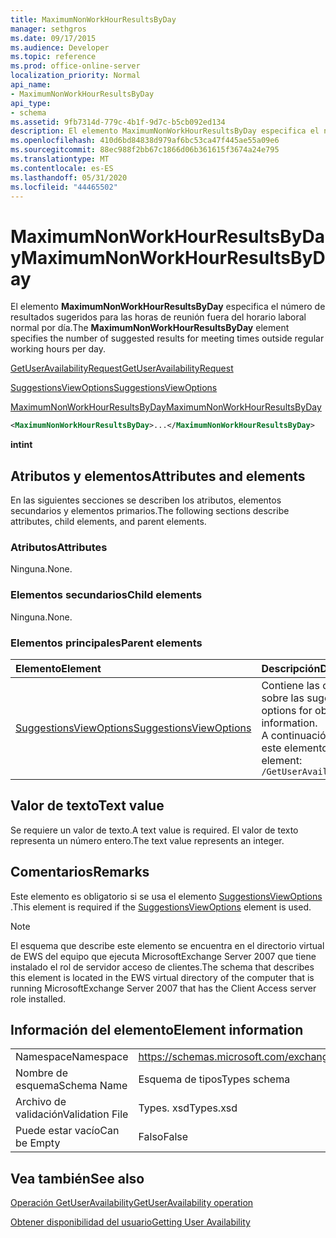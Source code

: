 ```yaml
---
title: MaximumNonWorkHourResultsByDay
manager: sethgros
ms.date: 09/17/2015
ms.audience: Developer
ms.topic: reference
ms.prod: office-online-server
localization_priority: Normal
api_name:
- MaximumNonWorkHourResultsByDay
api_type:
- schema
ms.assetid: 9fb7314d-779c-4b1f-9d7c-b5cb092ed134
description: El elemento MaximumNonWorkHourResultsByDay especifica el número de resultados sugeridos para las horas de reunión fuera del horario laboral normal por día.
ms.openlocfilehash: 410d6bd84838d979af6bc53ca47f445ae55a09e6
ms.sourcegitcommit: 88ec988f2bb67c1866d06b361615f3674a24e795
ms.translationtype: MT
ms.contentlocale: es-ES
ms.lasthandoff: 05/31/2020
ms.locfileid: "44465502"
---
```

# <a name="maximumnonworkhourresultsbyday"></a><span data-ttu-id="61cb7-103">MaximumNonWorkHourResultsByDay</span><span class="sxs-lookup"><span data-stu-id="61cb7-103">MaximumNonWorkHourResultsByDay</span></span>

<span data-ttu-id="61cb7-104">El elemento **MaximumNonWorkHourResultsByDay** especifica el número de resultados sugeridos para las horas de reunión fuera del horario laboral normal por día.</span><span class="sxs-lookup"><span data-stu-id="61cb7-104">The **MaximumNonWorkHourResultsByDay** element specifies the number of suggested results for meeting times outside regular working hours per day.</span></span> 
  
[<span data-ttu-id="61cb7-105">GetUserAvailabilityRequest</span><span class="sxs-lookup"><span data-stu-id="61cb7-105">GetUserAvailabilityRequest</span></span>](getuseravailabilityrequest.md)
  
[<span data-ttu-id="61cb7-106">SuggestionsViewOptions</span><span class="sxs-lookup"><span data-stu-id="61cb7-106">SuggestionsViewOptions</span></span>](suggestionsviewoptions.md)
  
[<span data-ttu-id="61cb7-107">MaximumNonWorkHourResultsByDay</span><span class="sxs-lookup"><span data-stu-id="61cb7-107">MaximumNonWorkHourResultsByDay</span></span>](maximumnonworkhourresultsbyday.md)
  
```xml
<MaximumNonWorkHourResultsByDay>...</MaximumNonWorkHourResultsByDay>
```

 <span data-ttu-id="61cb7-108">**int**</span><span class="sxs-lookup"><span data-stu-id="61cb7-108">**int**</span></span>
## <a name="attributes-and-elements"></a><span data-ttu-id="61cb7-109">Atributos y elementos</span><span class="sxs-lookup"><span data-stu-id="61cb7-109">Attributes and elements</span></span>

<span data-ttu-id="61cb7-110">En las siguientes secciones se describen los atributos, elementos secundarios y elementos primarios.</span><span class="sxs-lookup"><span data-stu-id="61cb7-110">The following sections describe attributes, child elements, and parent elements.</span></span>
  
### <a name="attributes"></a><span data-ttu-id="61cb7-111">Atributos</span><span class="sxs-lookup"><span data-stu-id="61cb7-111">Attributes</span></span>

<span data-ttu-id="61cb7-112">Ninguna.</span><span class="sxs-lookup"><span data-stu-id="61cb7-112">None.</span></span>
  
### <a name="child-elements"></a><span data-ttu-id="61cb7-113">Elementos secundarios</span><span class="sxs-lookup"><span data-stu-id="61cb7-113">Child elements</span></span>

<span data-ttu-id="61cb7-114">Ninguna.</span><span class="sxs-lookup"><span data-stu-id="61cb7-114">None.</span></span>
  
### <a name="parent-elements"></a><span data-ttu-id="61cb7-115">Elementos principales</span><span class="sxs-lookup"><span data-stu-id="61cb7-115">Parent elements</span></span>

|<span data-ttu-id="61cb7-116">**Elemento**</span><span class="sxs-lookup"><span data-stu-id="61cb7-116">**Element**</span></span>|<span data-ttu-id="61cb7-117">**Descripción**</span><span class="sxs-lookup"><span data-stu-id="61cb7-117">**Description**</span></span>|
|:-----|:-----|
|[<span data-ttu-id="61cb7-118">SuggestionsViewOptions</span><span class="sxs-lookup"><span data-stu-id="61cb7-118">SuggestionsViewOptions</span></span>](suggestionsviewoptions.md) <br/> |<span data-ttu-id="61cb7-119">Contiene las opciones para obtener información sobre las sugerencias de la reunión.</span><span class="sxs-lookup"><span data-stu-id="61cb7-119">Contains the options for obtaining meeting suggestion information.</span></span>  <br/> <span data-ttu-id="61cb7-120">A continuación se encuentra la expresión XPath de este elemento:</span><span class="sxs-lookup"><span data-stu-id="61cb7-120">The following is the XPath to this element:</span></span>  <br/>  `/GetUserAvailabilityRequest/SuggestionViewOptions` <br/> |
   
## <a name="text-value"></a><span data-ttu-id="61cb7-121">Valor de texto</span><span class="sxs-lookup"><span data-stu-id="61cb7-121">Text value</span></span>

<span data-ttu-id="61cb7-122">Se requiere un valor de texto.</span><span class="sxs-lookup"><span data-stu-id="61cb7-122">A text value is required.</span></span> <span data-ttu-id="61cb7-123">El valor de texto representa un número entero.</span><span class="sxs-lookup"><span data-stu-id="61cb7-123">The text value represents an integer.</span></span>
  
## <a name="remarks"></a><span data-ttu-id="61cb7-124">Comentarios</span><span class="sxs-lookup"><span data-stu-id="61cb7-124">Remarks</span></span>

<span data-ttu-id="61cb7-125">Este elemento es obligatorio si se usa el elemento [SuggestionsViewOptions](suggestionsviewoptions.md) .</span><span class="sxs-lookup"><span data-stu-id="61cb7-125">This element is required if the [SuggestionsViewOptions](suggestionsviewoptions.md) element is used.</span></span> 
  
> [!NOTE]
> <span data-ttu-id="61cb7-126">El esquema que describe este elemento se encuentra en el directorio virtual de EWS del equipo que ejecuta MicrosoftExchange Server 2007 que tiene instalado el rol de servidor acceso de clientes.</span><span class="sxs-lookup"><span data-stu-id="61cb7-126">The schema that describes this element is located in the EWS virtual directory of the computer that is running MicrosoftExchange Server 2007 that has the Client Access server role installed.</span></span> 
  
## <a name="element-information"></a><span data-ttu-id="61cb7-127">Información del elemento</span><span class="sxs-lookup"><span data-stu-id="61cb7-127">Element information</span></span>

|||
|:-----|:-----|
|<span data-ttu-id="61cb7-128">Namespace</span><span class="sxs-lookup"><span data-stu-id="61cb7-128">Namespace</span></span>  <br/> |https://schemas.microsoft.com/exchange/services/2006/types  <br/> |
|<span data-ttu-id="61cb7-129">Nombre de esquema</span><span class="sxs-lookup"><span data-stu-id="61cb7-129">Schema Name</span></span>  <br/> |<span data-ttu-id="61cb7-130">Esquema de tipos</span><span class="sxs-lookup"><span data-stu-id="61cb7-130">Types schema</span></span>  <br/> |
|<span data-ttu-id="61cb7-131">Archivo de validación</span><span class="sxs-lookup"><span data-stu-id="61cb7-131">Validation File</span></span>  <br/> |<span data-ttu-id="61cb7-132">Types. xsd</span><span class="sxs-lookup"><span data-stu-id="61cb7-132">Types.xsd</span></span>  <br/> |
|<span data-ttu-id="61cb7-133">Puede estar vacío</span><span class="sxs-lookup"><span data-stu-id="61cb7-133">Can be Empty</span></span>  <br/> |<span data-ttu-id="61cb7-134">Falso</span><span class="sxs-lookup"><span data-stu-id="61cb7-134">False</span></span>  <br/> |
   
## <a name="see-also"></a><span data-ttu-id="61cb7-135">Vea también</span><span class="sxs-lookup"><span data-stu-id="61cb7-135">See also</span></span>



[<span data-ttu-id="61cb7-136">Operación GetUserAvailability</span><span class="sxs-lookup"><span data-stu-id="61cb7-136">GetUserAvailability operation</span></span>](getuseravailability-operation.md)


[<span data-ttu-id="61cb7-137">Obtener disponibilidad del usuario</span><span class="sxs-lookup"><span data-stu-id="61cb7-137">Getting User Availability</span></span>](https://msdn.microsoft.com/library/d4133fcb-9b0f-4e6b-aadf-a389da83516a%28Office.15%29.aspx)

